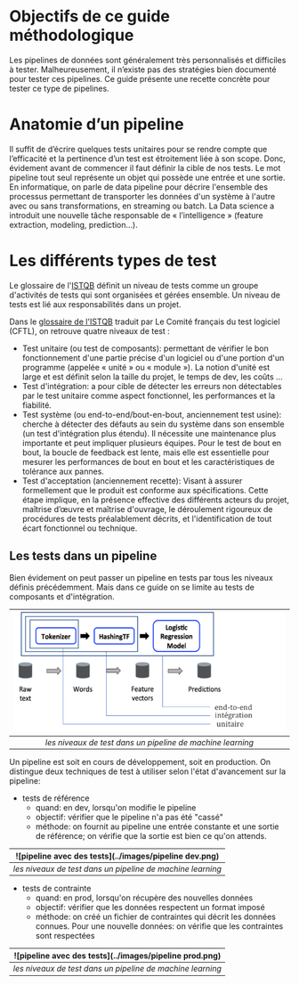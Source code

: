 # Objectifs de ce guide méthodologique

Les pipelines de données sont généralement très personnalisés et difficiles à tester. Malheureusement, il n’existe pas des stratégies bien documenté pour tester ces pipelines. Ce guide présente une recette concrète pour tester ce type de pipelines.

#	Anatomie d’un pipeline
Il suffit de d’écrire quelques tests unitaires pour se rendre compte que l’efficacité et la pertinence d’un test est étroitement liée à son scope. Donc, évidement avant de commencer il faut définir la cible de nos tests.
Le mot pipeline tout seul représente un objet qui possède une entrée et une sortie. En informatique, on parle de data pipeline pour décrire l'ensemble des processus permettant de transporter les données d'un système à l'autre avec ou sans transformations, en streaming ou batch. La Data science a introduit une nouvelle tâche responsable de « l’intelligence » (feature extraction, modeling, prediction…).  

# Les différents types de test
Le glossaire de l'[ISTQB](https://fr.wikipedia.org/wiki/ISTQB) définit un niveau de tests comme un groupe d'activités de tests qui sont organisées et gérées ensemble. Un niveau de tests est lié aux responsabilités dans un projet.

Dans le [glossaire de l'ISTQB](http://www.cftl.fr/wp-content/uploads/2015/03/Glossaire-des-tests-de-logiciel-2-2-F-P1.pdf) traduit par Le Comité français du test logiciel (CFTL), on retrouve quatre niveaux de test :

- Test unitaire (ou test de composants): permettant de vérifier le bon fonctionnement d'une partie précise d'un logiciel ou d'une portion d'un programme (appelée « unité » ou « module »). La notion d'unité est large et est définit selon la taille du projet, le temps de dev, les coûts ...
- Test d'intégration: a pour cible de détecter les erreurs non détectables par le test unitaire comme aspect fonctionnel, les performances et la fiabilité.
- Test système (ou end-to-end/bout-en-bout, anciennement test usine): cherche à détecter des défauts au sein du système dans son ensemble (un test d'intégration plus étendu). Il nécessite une maintenance plus importante et peut impliquer plusieurs équipes. Pour le test de bout en bout, la boucle de feedback est lente, mais elle est essentielle pour mesurer les performances de bout en bout et les caractéristiques de tolérance aux pannes.
- Test d'acceptation (anciennement recette): Visant à assurer formellement que le produit est conforme aux spécifications. Cette étape implique, en la présence effective des différents acteurs du projet, maîtrise d’œuvre et maîtrise d'ouvrage, le déroulement rigoureux de procédures de tests préalablement décrits, et l'identification de tout écart fonctionnel ou technique.

## Les tests dans un pipeline
Bien évidement on peut passer un pipeline en tests par tous les niveaux définis précédemment. Mais dans ce guide on se limite au tests de composants et d'intégration.

| ![pipeline avec des tests](../images/scope_des_tests.png) |
|:---:|
| *les niveaux de test dans un pipeline de machine learning* |


Un pipeline est soit en cours de développement, soit en production. On distingue deux techniques de test à utiliser selon l'état d'avancement sur la pipeline:

- tests de référence
    - quand: en dev, lorsqu'on modifie le pipeline
    - objectif: vérifier que le pipeline n'a pas été "cassé"
    - méthode: on fournit au pipeline une entrée constante et une sortie de référence; on vérifie que la sortie est bien ce qu'on attends.

| ![pipeline avec des tests](../images/pipeline dev.png) |
|:---:|
| *les niveaux de test dans un pipeline de machine learning* |

- tests de contrainte
    - quand: en prod, lorsqu'on récupère des nouvelles données
    - objectif: vérifier que les données respectent un format imposé
    - méthode: on créé un fichier de contraintes qui décrit les données connues.
      Pour une nouvelle données: on vérifie que les contraintes sont respectées

| ![pipeline avec des tests](../images/pipeline prod.png) |
|:---:|
| *les niveaux de test dans un pipeline de machine learning* |
